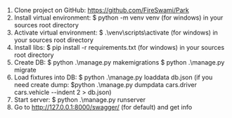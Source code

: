 1) Clone project on GitHub: https://github.com/FireSwami/Park
2) Install virtual environment: $ python -m venv venv (for windows) in your sources root directory
3) Activate virtual environment: $ .\venv\scripts\activate (for windows) in your sources root directory
4) Install libs: $ pip install -r requirements.txt (for windows) in your sources root directory
5) Create DB: $ python .\manage.py makemigrations
              $ python .\manage.py migrate
6) Load fixtures into DB: $ python .\manage.py loaddata db.json
   (if you need create dump: $python .\manage.py dumpdata cars.driver cars.vehicle --indent 2 > db.json)
7) Start server: $ python .\manage.py runserver
8) Go to http://127.0.0.1:8000/swagger/ (for default) and get info